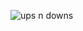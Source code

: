 ![ups n downs](https://s44vla.storage.yandex.net/rdisk/46f813661ad6872b3bd74d4336a7ecd380c4ffbb1e52ee50176e6edd023bfdd2/5ff13408/rWrGw1jWm9zdlHtFJwpGg8mbjfEKP0CCb96BEWDBgfUnxagkVPe8_1ZuOTLGOHl7IlPv6gMf68GXEYn-LJo9PA==?uid=96074466&filename=%234%20-%20ups%20n%20downs.png&disposition=inline&hash=&limit=0&content_type=image%2Fpng&owner_uid=96074466&fsize=26866&hid=e22d1b472f97e9dda3bac8f23f0a1e9a&media_type=image&tknv=v2&etag=8a708df4a509aa231e65c87f8e79599f&rtoken=xY1rOIIlBveS&force_default=yes&ycrid=na-033f5a6c52a6021183b37e0be5a5d695-downloader23f&ts=5b7f6382f1200&s=015c8b30e27c801b9f2d38a25a67a7f697e47796eb016cf63d386349327ce6c8&pb=U2FsdGVkX18y3tMlp_uNm5UcJK1Xls1xM5PyFUVrSjKHXXvjm8a516Ye-m5DdA2wBZ0JF1x3drgBnGTXsraK2VqIpbpmYrcTuGYdTZLZwBM)